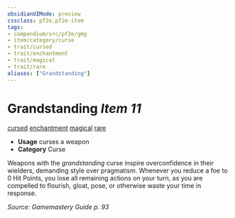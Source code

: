 ```yaml
---
obsidianUIMode: preview
cssclass: pf2e,pf2e-item
tags:
- compendium/src/pf2e/gmg
- item/category/curse
- trait/cursed
- trait/enchantment
- trait/magical
- trait/rare
aliases: ["Grandstanding"]
---
```

# Grandstanding *Item 11*  
[cursed](../../../Rules/traits/cursed-gmg.md)  [enchantment](../../../Rules/traits/enchantment.md)  [magical](../../../Rules/traits/magical.md)  [rare](../../../Rules/traits/rare.md)  

- **Usage** curses a weapon
- **Category** Curse

Weapons with the _grandstanding_ curse inspire overconfidence in their wielders, demanding style over pragmatism. Whenever you reduce a foe to 0 Hit Points, you lose all remaining actions on your turn, as you are compelled to flourish, gloat, pose, or otherwise waste your time in response.

*Source: Gamemastery Guide p. 93*